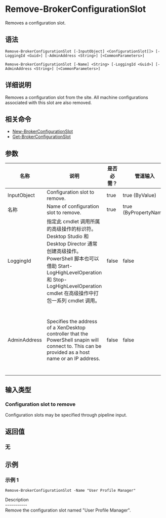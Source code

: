 # Remove-BrokerConfigurationSlot

Removes a configuration slot.

## 语法

    Remove-BrokerConfigurationSlot [-InputObject] <ConfigurationSlot[]> [-LoggingId <Guid>] [-AdminAddress <String>] [<CommonParameters>]
    
    Remove-BrokerConfigurationSlot [-Name] <String> [-LoggingId <Guid>] [-AdminAddress <String>] [<CommonParameters>]
    

## 详细说明

Removes a configuration slot from the site. All machine configurations associated with this slot are also removed.

## 相关命令

- [New-BrokerConfigurationSlot](New-BrokerConfigurationSlot.html)
- [Get-BrokerConfigurationSlot](Get-BrokerConfigurationSlot.html)

## 参数

| 名称           | 说明                                                                                                                                                                              | 是否必需？ | 管道输入                  | 默认值                                                                                    |
| ------------ | ------------------------------------------------------------------------------------------------------------------------------------------------------------------------------- | ----- | --------------------- | -------------------------------------------------------------------------------------- |
| InputObject  | Configuration slot to remove.                                                                                                                                                   | true  | true (ByValue)        |                                                                                        |
| 名称           | Name of configuration slot to remove.                                                                                                                                           | true  | true (ByPropertyName) |                                                                                        |
| LoggingId    | 指定此 cmdlet 调用所属的高级操作的标识符。 Desktop Studio 和 Desktop Director 通常创建高级操作。 PowerShell 脚本也可以借助 Start-LogHighLevelOperation 和 Stop-LogHighLevelOperation cmdlet 在高级操作中打包一系列 cmdlet 调用。 | false | false                 |                                                                                        |
| AdminAddress | Specifies the address of a XenDesktop controller that the PowerShell snapin will connect to. This can be provided as a host name or an IP address.                              | false | false                 | Localhost. Once a value is provided by any cmdlet, this value will become the default. |

## 输入类型

### Configuration slot to remove

Configuration slots may be specified through pipeline input.

## 返回值

### 无

## 示例

### 示例 1

    Remove-BrokerConfigurationSlot -Name "User Profile Manager"
    

Description  
\---\---\-----  
Remove the configuration slot named "User Profile Manager".